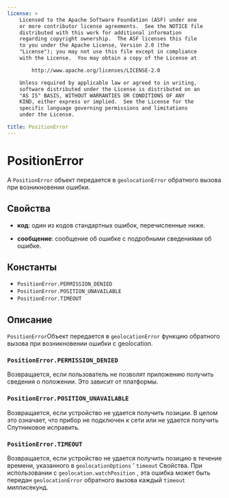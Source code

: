 ```yaml
---
license: >
    Licensed to the Apache Software Foundation (ASF) under one
    or more contributor license agreements.  See the NOTICE file
    distributed with this work for additional information
    regarding copyright ownership.  The ASF licenses this file
    to you under the Apache License, Version 2.0 (the
    "License"); you may not use this file except in compliance
    with the License.  You may obtain a copy of the License at

        http://www.apache.org/licenses/LICENSE-2.0

    Unless required by applicable law or agreed to in writing,
    software distributed under the License is distributed on an
    "AS IS" BASIS, WITHOUT WARRANTIES OR CONDITIONS OF ANY
    KIND, either express or implied.  See the License for the
    specific language governing permissions and limitations
    under the License.

title: PositionError
---
```


# PositionError

A `PositionError` объект передается в `geolocationError` обратного вызова при возникновении ошибки.

## Свойства

*   **код**: один из кодов стандартных ошибок, перечисленные ниже.

*   **сообщение**: сообщение об ошибке с подробными сведениями об ошибке.

## Константы

*   `PositionError.PERMISSION_DENIED`
*   `PositionError.POSITION_UNAVAILABLE`
*   `PositionError.TIMEOUT`

## Описание

`PositionError`Объект передается в `geolocationError` функцию обратного вызова при возникновении ошибки с geolocation.

### `PositionError.PERMISSION_DENIED`

Возвращается, если пользователь не позволят приложению получить сведения о положении. Это зависит от платформы.

### `PositionError.POSITION_UNAVAILABLE`

Возвращается, если устройство не удается получить позиции. В целом это означает, что прибор не подключен к сети или не удается получить Спутниковое исправить.

### `PositionError.TIMEOUT`

Возвращается, если устройство не удается получить позицию в течение времени, указанного в `geolocationOptions` ' `timeout` Свойства. При использовании с `geolocation.watchPosition` , эта ошибка может быть передан `geolocationError` обратного вызова каждый `timeout` миллисекунд.